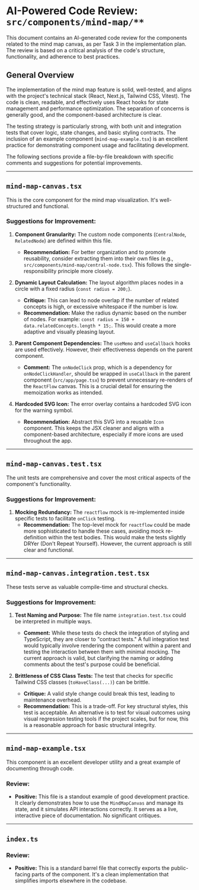 # AI-Powered Code Review: `src/components/mind-map/**`

This document contains an AI-generated code review for the components related to the mind map canvas, as per Task 3 in the implementation plan. The review is based on a critical analysis of the code's structure, functionality, and adherence to best practices.

## General Overview

The implementation of the mind map feature is solid, well-tested, and aligns with the project's technical stack (React, Next.js, Tailwind CSS, Vitest). The code is clean, readable, and effectively uses React hooks for state management and performance optimization. The separation of concerns is generally good, and the component-based architecture is clear.

The testing strategy is particularly strong, with both unit and integration tests that cover logic, state changes, and basic styling contracts. The inclusion of an example component (`mind-map-example.tsx`) is an excellent practice for demonstrating component usage and facilitating development.

The following sections provide a file-by-file breakdown with specific comments and suggestions for potential improvements.

---

## `mind-map-canvas.tsx`

This is the core component for the mind map visualization. It's well-structured and functional.

### Suggestions for Improvement:

1.  **Component Granularity:** The custom node components (`CentralNode`, `RelatedNode`) are defined within this file.

    -   **Recommendation:** For better organization and to promote reusability, consider extracting them into their own files (e.g., `src/components/mind-map/central-node.tsx`). This follows the single-responsibility principle more closely.

2.  **Dynamic Layout Calculation:** The layout algorithm places nodes in a circle with a fixed radius (`const radius = 200;`).

    -   **Critique:** This can lead to node overlap if the number of related concepts is high, or excessive whitespace if the number is low.
    -   **Recommendation:** Make the radius dynamic based on the number of nodes. For example: `const radius = 150 + data.relatedConcepts.length * 15;`. This would create a more adaptive and visually pleasing layout.

3.  **Parent Component Dependencies:** The `useMemo` and `useCallback` hooks are used effectively. However, their effectiveness depends on the parent component.

    -   **Comment:** The `onNodeClick` prop, which is a dependency for `onNodeClickHandler`, should be wrapped in `useCallback` in the parent component (`src/app/page.tsx`) to prevent unnecessary re-renders of the `ReactFlow` canvas. This is a crucial detail for ensuring the memoization works as intended.

4.  **Hardcoded SVG Icon:** The error overlay contains a hardcoded SVG icon for the warning symbol.
    -   **Recommendation:** Abstract this SVG into a reusable `Icon` component. This keeps the JSX cleaner and aligns with a component-based architecture, especially if more icons are used throughout the app.

---

## `mind-map-canvas.test.tsx`

The unit tests are comprehensive and cover the most critical aspects of the component's functionality.

### Suggestions for Improvement:

1.  **Mocking Redundancy:** The `reactflow` mock is re-implemented inside specific tests to facilitate `onClick` testing.
    -   **Recommendation:** The top-level mock for `reactflow` could be made more sophisticated to handle these cases, avoiding mock re-definition within the test bodies. This would make the tests slightly DRYer (Don't Repeat Yourself). However, the current approach is still clear and functional.

---

## `mind-map-canvas.integration.test.tsx`

These tests serve as valuable compile-time and structural checks.

### Suggestions for Improvement:

1.  **Test Naming and Purpose:** The file name `integration.test.tsx` could be interpreted in multiple ways.

    -   **Comment:** While these tests do check the integration of styling and TypeScript, they are closer to "contract tests." A full integration test would typically involve rendering the component within a parent and testing the interaction between them with minimal mocking. The current approach is valid, but clarifying the naming or adding comments about the test's purpose could be beneficial.

2.  **Brittleness of CSS Class Tests:** The test that checks for specific Tailwind CSS classes (`toHaveClass(...)`) can be brittle.
    -   **Critique:** A valid style change could break this test, leading to maintenance overhead.
    -   **Recommendation:** This is a trade-off. For key structural styles, this test is acceptable. An alternative is to test for visual outcomes using visual regression testing tools if the project scales, but for now, this is a reasonable approach for basic structural integrity.

---

## `mind-map-example.tsx`

This component is an excellent developer utility and a great example of documenting through code.

### Review:

-   **Positive:** This file is a standout example of good development practice. It clearly demonstrates how to use the `MindMapCanvas` and manage its state, and it simulates API interactions correctly. It serves as a live, interactive piece of documentation. No significant critiques.

---

## `index.ts`

### Review:

-   **Positive:** This is a standard barrel file that correctly exports the public-facing parts of the component. It's a clean implementation that simplifies imports elsewhere in the codebase.
